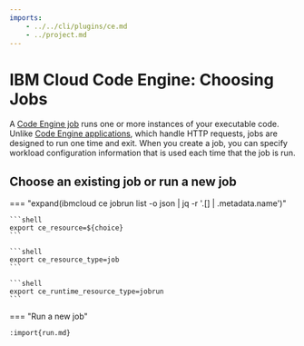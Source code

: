```yaml
---
imports:
    - ../../cli/plugins/ce.md
    - ../project.md
---
```


# IBM Cloud Code Engine: Choosing Jobs

A [Code Engine
job](https://cloud.ibm.com/docs/codeengine?topic=codeengine-run-job-tutorial)
runs one or more instances of your executable code. Unlike [Code
Engine
applications](https://cloud.ibm.com/docs/codeengine?topic=codeengine-deploy-app-tutorial),
which handle HTTP requests, jobs are designed to run one time and
exit. When you create a job, you can specify workload configuration
information that is used each time that the job is run.

## Choose an existing job or run a new job

=== "expand(ibmcloud ce jobrun list -o json | jq -r '.[] | .metadata.name')"

    ```shell
    export ce_resource=${choice}
    ```

    ```shell
    export ce_resource_type=job
    ```

    ```shell
    export ce_runtime_resource_type=jobrun
    ```

=== "Run a new job"

    :import{run.md}
